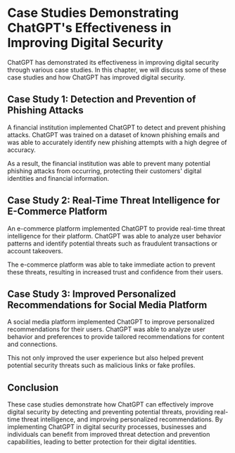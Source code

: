 Case Studies Demonstrating ChatGPT's Effectiveness in Improving Digital Security
==================================================================================================================================

ChatGPT has demonstrated its effectiveness in improving digital security through various case studies. In this chapter, we will discuss some of these case studies and how ChatGPT has improved digital security.

Case Study 1: Detection and Prevention of Phishing Attacks
----------------------------------------------------------

A financial institution implemented ChatGPT to detect and prevent phishing attacks. ChatGPT was trained on a dataset of known phishing emails and was able to accurately identify new phishing attempts with a high degree of accuracy.

As a result, the financial institution was able to prevent many potential phishing attacks from occurring, protecting their customers' digital identities and financial information.

Case Study 2: Real-Time Threat Intelligence for E-Commerce Platform
-------------------------------------------------------------------

An e-commerce platform implemented ChatGPT to provide real-time threat intelligence for their platform. ChatGPT was able to analyze user behavior patterns and identify potential threats such as fraudulent transactions or account takeovers.

The e-commerce platform was able to take immediate action to prevent these threats, resulting in increased trust and confidence from their users.

Case Study 3: Improved Personalized Recommendations for Social Media Platform
-----------------------------------------------------------------------------

A social media platform implemented ChatGPT to improve personalized recommendations for their users. ChatGPT was able to analyze user behavior and preferences to provide tailored recommendations for content and connections.

This not only improved the user experience but also helped prevent potential security threats such as malicious links or fake profiles.

Conclusion
----------

These case studies demonstrate how ChatGPT can effectively improve digital security by detecting and preventing potential threats, providing real-time threat intelligence, and improving personalized recommendations. By implementing ChatGPT in digital security processes, businesses and individuals can benefit from improved threat detection and prevention capabilities, leading to better protection for their digital identities.
